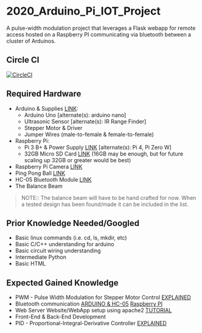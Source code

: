 # 2020_Arduino_Pi_IOT_Project

A pulse-width modulation project that leverages a Flask webapp for remote access hosted on a Raspberry PI communicating via bluetooth between a cluster of Arduinos.

## Circle CI

[![CircleCI](https://circleci.com/gh/adonaygyb/2020_Arduino_Pi_IOT_Project.svg?style=svg)](https://circleci.com/gh/adonaygyb/2020_Arduino_Pi_IOT_Project)

## Required Hardware

* Arduino & Supplies [LINK](https://www.amazon.com/ELEGOO-Project-Tutorial-Controller-Projects/dp/B01D8KOZF4/ref=sr_1_1_sspa?dchild=1&keywords=arduino+uno&qid=1594145201&sr=8-1-spons&psc=1&spLa=ZW5jcnlwdGVkUXVhbGlmaWVyPUEzOENFRUxFTVlBUklEJmVuY3J5cHRlZElkPUEwOTIwMjA3MUxQOFZUSjIxT0wzSyZlbmNyeXB0ZWRBZElkPUExMDAxMzc2M1RTT1dKR0NNR05TQiZ3aWRnZXROYW1lPXNwX2F0ZiZhY3Rpb249Y2xpY2tSZWRpcmVjdCZkb05vdExvZ0NsaWNrPXRydWU=):  
    * Arduino Uno [alternate(s): arduino nano] 
    * Ultrasonic Sensor [alternate(s): IR Range Finder]
    * Stepper Motor & Driver
    * Jumper Wires (male-to-female & female-to-female)
* Raspberry Pi:
    * Pi 3 B+ & Power Supply [LINK](https://www.amazon.com/CanaKit-Raspberry-Power-Supply-Listed/dp/B07BC6WH7V/ref=sr_1_4?crid=34MED5FZB2G0L&dchild=1&keywords=raspberry+pi+3&qid=1594145572&sprefix=raspberry+%2Caps%2C241&sr=8-4) [alternate(s): Pi 4, Pi Zero W]
    * 32GB Micro SD Card [LINK](https://www.amazon.com/SanDisk-Ultra-microSDXC-Memory-Adapter/dp/B073JWXGNT/ref=sr_1_3?crid=2E17J9I1WJHVM&dchild=1&keywords=32gb+micro+sd+card&qid=1594145686&sprefix=32GB+%2Caps%2C252&sr=8-3) (16GB may be enough, but for future scaling up 32GB or greater would be best)
* Raspberry Pi Camera [LINK](https://www.amazon.com/Arducam-Raspberry-Camera-Module-Megapixel/dp/B083BHJZ16/ref=sr_1_4?dchild=1&keywords=raspberry+pi+camera&qid=1594145852&sr=8-4)
* Ping Pong Ball [LINK](https://www.amazon.com/meizhouer-Colored-Entertainment-Tennis-Advertising/dp/B07JNCVVMF/ref=sxin_7?ascsubtag=amzn1.osa.64b70dad-9350-49c9-849c-d42395af5029.ATVPDKIKX0DER.en_US&creativeASIN=B07JNCVVMF&crid=1Q8B1E98FMBEB&cv_ct_cx=ping+pong+balls&cv_ct_id=amzn1.osa.64b70dad-9350-49c9-849c-d42395af5029.ATVPDKIKX0DER.en_US&cv_ct_pg=search&cv_ct_wn=osp-single-source&dchild=1&keywords=ping+pong+balls&linkCode=oas&pd_rd_i=B07JNCVVMF&pd_rd_r=6f9143f5-dc06-4d7a-be18-363f493eefa9&pd_rd_w=JGlTs&pd_rd_wg=wEyt2&pf_rd_p=ad792221-7c05-4384-852b-971b142fa109&pf_rd_r=HN5YJ39XYFMPRWP6BR46&qid=1594145725&sprefix=ping+pong%2Caps%2C266&sr=1-1-72d6bf18-a4db-4490-a794-9cd9552ac58d&tag=bargainsbaby-20)
* HC-05 Bluetooth Module [LINK](https://www.amazon.com/Wireless-Bluetooth-Transceiver-Module-Arduino/dp/B07T7ZZ3S5/ref=sr_1_4?dchild=1&keywords=hc05&qid=1594144714&sr=8-4)
* The Balance Beam 
>NOTE:: The balance beam will have to be hand crafted for now. When a tested design has been found/made it can be included in the list.  

## Prior Knowledge Needed/Googled

* Basic linux commands (i.e. cd, ls, mkdir, etc)
* Basic C/C++ understanding for arduino
* Basic circuit wiring understanding
* Intermediate Python 
* Basic HTML

## Expected Gained Knowledge  

* PWM - Pulse Width Modulation for Stepper Motor Control [EXPLAINED](https://www.youtube.com/watch?v=avrdDZD7qEQ)
* Bluetooth communication [ARDUINO & HC-05](https://www.youtube.com/watch?v=OhnxU8xALtg) [Raspberry PI](https://www.youtube.com/watch?v=F5-dV6ULeg8)
* Web Server Website/WebApp setup using apache2 [TUTORIAL](https://www.youtube.com/watch?v=dmBqzq3M5jQ)
* Front-End & Back-End Development
* PID - Proportional-Integral-Derivative Controller [EXPLAINED](https://www.youtube.com/watch?v=g7apd9a7Jxs)
